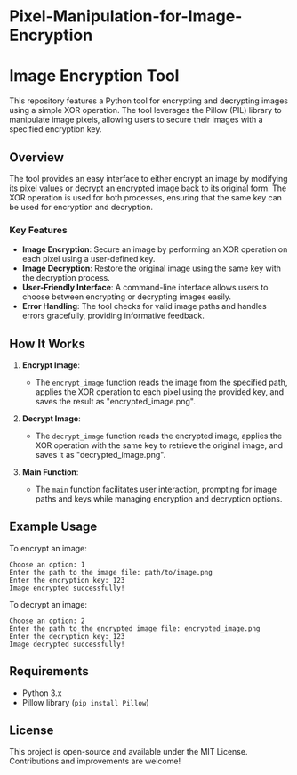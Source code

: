 # Pixel-Manipulation-for-Image-Encryption
# Image Encryption Tool

This repository features a Python tool for encrypting and decrypting images using a simple XOR operation. The tool leverages the Pillow (PIL) library to manipulate image pixels, allowing users to secure their images with a specified encryption key.

## Overview

The tool provides an easy interface to either encrypt an image by modifying its pixel values or decrypt an encrypted image back to its original form. The XOR operation is used for both processes, ensuring that the same key can be used for encryption and decryption.

### Key Features

- **Image Encryption**: Secure an image by performing an XOR operation on each pixel using a user-defined key.
- **Image Decryption**: Restore the original image using the same key with the decryption process.
- **User-Friendly Interface**: A command-line interface allows users to choose between encrypting or decrypting images easily.
- **Error Handling**: The tool checks for valid image paths and handles errors gracefully, providing informative feedback.

## How It Works

1. **Encrypt Image**:
   - The `encrypt_image` function reads the image from the specified path, applies the XOR operation to each pixel using the provided key, and saves the result as "encrypted_image.png".

2. **Decrypt Image**:
   - The `decrypt_image` function reads the encrypted image, applies the XOR operation with the same key to retrieve the original image, and saves it as "decrypted_image.png".

3. **Main Function**:
   - The `main` function facilitates user interaction, prompting for image paths and keys while managing encryption and decryption options.

## Example Usage

To encrypt an image:
```
Choose an option: 1
Enter the path to the image file: path/to/image.png
Enter the encryption key: 123
Image encrypted successfully!
```

To decrypt an image:
```
Choose an option: 2
Enter the path to the encrypted image file: encrypted_image.png
Enter the decryption key: 123
Image decrypted successfully!
```

## Requirements

- Python 3.x
- Pillow library (`pip install Pillow`)

## License

This project is open-source and available under the MIT License. Contributions and improvements are welcome!
